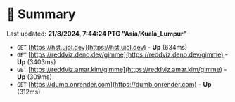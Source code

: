 # 📖 Summary
Last updated: **21/8/2024, 7:44:24 PTG "Asia/Kuala_Lumpur"**

- `GET` [https://hst.ujol.dev](https://hst.ujol.dev) - **Up** (634ms)
- `GET` [https://reddviz.deno.dev/gimme](https://reddviz.deno.dev/gimme) - **Up** (3403ms)
- `GET` [https://reddviz.amar.kim/gimme](https://reddviz.amar.kim/gimme) - **Up** (309ms)
- `GET` [https://dumb.onrender.com](https://dumb.onrender.com) - **Up** (312ms)
